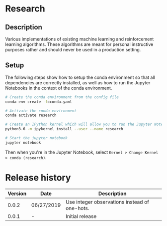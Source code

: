 # Research

## Description
Various implementations of existing machine learning and reinforcement learning algorithms. These algorithms are meant for personal instructive purposes rather and should never be used in a production setting.

## Setup

The following steps show how to setup the conda environment so that all dependencies are correctly installed, as well as how to run the Jupyter Notebooks in the context of the conda environment.

```sh
# Create the conda environment from the config file
conda env create -f=conda.yaml

# Activate the conda environment
conda activate research

# Create an IPython kernel which will allow you to run the Jupyter Notebook in the conda environment
python3.6 -m ipykernel install --user --name research

# Start the jupyter notebook
jupyter notebook
```

Then when you're in the Jupyter Notebook, select `Kernel > Change Kernel > conda (research)`.

# Release history

Version | Date | Description
--- | --- | ---
0.0.2 | 06/27/2019 | Use integer observations instead of one-hots.
0.0.1 | - | Initial release
